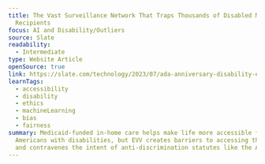 ```yaml
---
title: The Vast Surveillance Network That Traps Thousands of Disabled Medicaid
  Recipients
focus: AI and Disability/Outliers
source: Slate
readability:
  - Intermediate
type: Website Article
openSource: true
link: https://slate.com/technology/2023/07/ada-anniversary-disability-electronic-visit-verification.html
learnTags:
  - accessibility
  - disability
  - ethics
  - machineLearning
  - bias
  - fairness
summary: Medicaid-funded in-home care helps make life more accessible for many
  Americans with disabilities, but EVV creates barriers to accessing that care
  and contravenes the intent of anti-discrimination statutes like the ADA.
---
```

